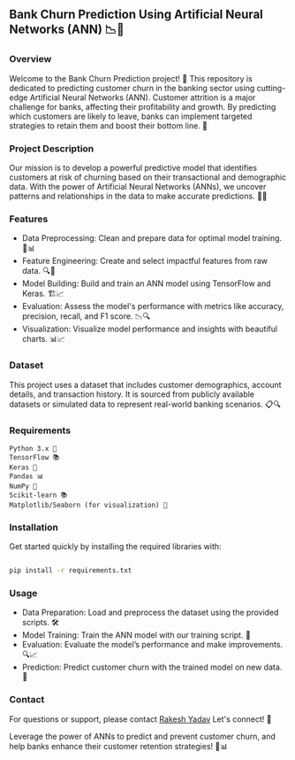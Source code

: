 ## Bank Churn Prediction Using Artificial Neural Networks (ANN) 📉🧠
### Overview

Welcome to the Bank Churn Prediction project! 🎉 This repository is dedicated to predicting customer churn in the banking sector using cutting-edge Artificial Neural Networks (ANN). Customer attrition is a major challenge for banks, affecting their profitability and growth. By predicting which customers are likely to leave, banks can implement targeted strategies to retain them and boost their bottom line. 💸

### Project Description

Our mission is to develop a powerful predictive model that identifies customers at risk of churning based on their transactional and demographic data. With the power of Artificial Neural Networks (ANNs), we uncover patterns and relationships in the data to make accurate predictions. 🤖✨

### Features

  - Data Preprocessing: Clean and prepare data for optimal model training. 🧹📊
  - Feature Engineering: Create and select impactful features from raw data. 🔍🔧
  - Model Building: Build and train an ANN model using TensorFlow and Keras. 🏗️📈
  - Evaluation: Assess the model's performance with metrics like accuracy, precision, recall, and F1 score. 📉🔍
  - Visualization: Visualize model performance and insights with beautiful charts. 📊📈

### Dataset

This project uses a dataset that includes customer demographics, account details, and transaction history. It is sourced from publicly available datasets or simulated data to represent real-world banking scenarios. 📋🔍

### Requirements

    Python 3.x 🐍
    TensorFlow 📚
    Keras 🔧
    Pandas 📊
    NumPy 🔢
    Scikit-learn 📚
    Matplotlib/Seaborn (for visualization) 🌈

### Installation

Get started quickly by installing the required libraries with:

``` bash

pip install -r requirements.txt
```

### Usage

  - Data Preparation: Load and preprocess the dataset using the provided scripts. 🛠️
  - Model Training: Train the ANN model with our training script. 🚀
  - Evaluation: Evaluate the model’s performance and make improvements. 🔍📈
  - Prediction: Predict customer churn with the trained model on new data. 🔮

### Contact

For questions or support, please contact [Rakesh Yadav](https://www.linkedin.com/in/rakesh-yadav-556724118/) Let's connect! 💬

Leverage the power of ANNs to predict and prevent customer churn, and help banks enhance their customer retention strategies! 🚀📊
